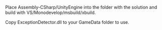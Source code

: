 Place Assembly-CSharp/UnityEngine into the folder with the solution and build with VS/Monodevelop/msbuild/xbuild.

Copy ExceptionDetector.dll to your GameData folder to use.
